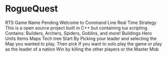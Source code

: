 # RogueQuest
 RTS Game Name Pending
Welcome to Command Line Real Time Strategy
This is a open source project built in C++ but containing lua scripting.
Contains: Builders, Archers, Spiders, Goblins, and more!
Buildings
Hero Units
Items
Maps
Tech tree
Start By Picking your leader and selecting the Map you wanted to play.
Then pick If you want to solo play the game or play as the leader of a nation
Win by killing the other players or the Master Mob

